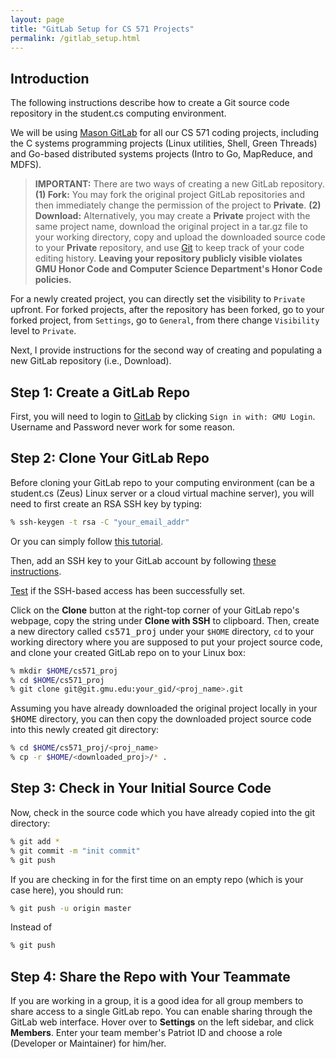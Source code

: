 ```yaml
---
layout: page
title: "GitLab Setup for CS 571 Projects"
permalink: /gitlab_setup.html
---
```


## Introduction

The following instructions describe how to create a Git source code
repository in the student.cs computing environment.

We will be using [Mason GitLab](https://git.gmu.edu/users/sign_in) for all our CS 571 coding projects,
including the C systems programming projects (Linux utilities, Shell,
Green Threads) and Go-based distributed systems projects (Intro to Go, MapReduce,
and MDFS). 

> **IMPORTANT:** There are two ways of creating a new GitLab repository.
**(1) Fork:** You may fork the original project GitLab repositories
and then immediately change the permission of the project to
**Private**.
**(2) Download:** Alternatively, you may create a **Private**
project with the same project name, download the original project in
a tar.gz file to your working directory, copy and upload the
downloaded source code to your **Private** repository, and use <a
href="https://git-scm.com/">Git</a> to keep track of your code
editing history.
**Leaving your repository publicly visible violates GMU Honor Code and
Computer Science Department's Honor Code policies.**


For a newly created project, you can directly set the visibility to
`Private` upfront. For forked projects,
after the repository has been forked, go to your forked project, from
`Settings`, go to `General`, from there change `Visibility` level to 
`Private`.

Next, I provide instructions for the second way of creating and
populating a new GitLab repository (i.e., Download).

## Step 1: Create a GitLab Repo

First, you will need to login to <a
href="https://git.gmu.edu/users/sign_in">GitLab</a> by clicking
`Sign in with: GMU Login`. Username and Password never work
for some reason.

## Step 2: Clone Your GitLab Repo

Before cloning your GitLab repo to your computing environment (can be
a student.cs (Zeus) Linux server or a cloud virtual machine server),
you will need to first create an RSA SSH key by typing:

```bash
% ssh-keygen -t rsa -C "your_email_addr"
```

Or you can simply follow 
<a href="https://git.gmu.edu/help/ssh/README#generating-a-new-ssh-key-pair">this tutorial</a>.

Then, add an SSH key to your GitLab account by following 
<a href="https://git.gmu.edu/help/ssh/README#adding-an-ssh-key-to-your-gitlab-account">these instructions</a>.

<a href="https://git.gmu.edu/help/ssh/README#adding-an-ssh-key-to-your-gitlab-account">Test</a> if
the SSH-based access has been successfully set. 


Click on the **Clone** button at the right-top corner of your GitLab repo's webpage,
copy the string under **Clone with SSH** to clipboard.
Then, create a new directory called <tt>cs571_proj</tt> under your `$HOME` directory, 
`cd` to your working directory where you are supposed to put your project source code,
and clone your created GitLab repo on to your Linux box:

```bash
% mkdir $HOME/cs571_proj
% cd $HOME/cs571_proj 
% git clone git@git.gmu.edu:your_gid/<proj_name>.git
```

Assuming you have already downloaded the original project locally in your
<tt>$HOME</tt> directory,
you can then copy the downloaded project source code into this newly
created git directory:

```bash
% cd $HOME/cs571_proj/<proj_name>
% cp -r $HOME/<downloaded_proj>/* .
```

## Step 3: Check in Your Initial Source Code

Now, check in the source code which you have already copied into the git directory:

```bash
% git add *
% git commit -m "init commit" 
% git push  
```

If you are checking in for the first time on an empty repo (which is your case here),
you should run:

```bash
% git push -u origin master
```

Instead of

```bash
% git push
```

## Step 4: Share the Repo with Your Teammate

If you are working in a group, it is a good idea for all group
members to share access to a single GitLab repo. You can enable
sharing through the GitLab web interface. Hover over to **Settings**
on the left sidebar, and click **Members**. Enter your team member's
Patriot ID and choose a role (Developer or Maintainer) for him/her.


